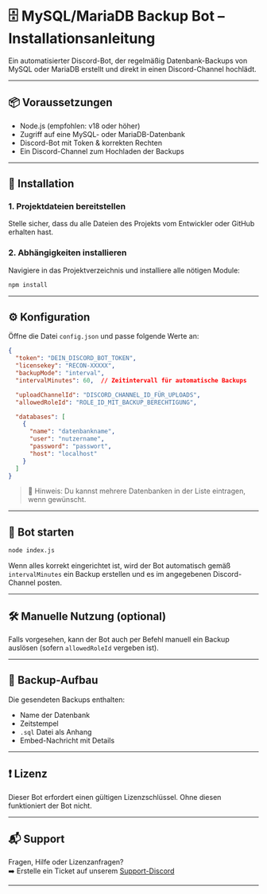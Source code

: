 # 🗄️ MySQL/MariaDB Backup Bot – Installationsanleitung

Ein automatisierter Discord-Bot, der regelmäßig Datenbank-Backups von MySQL oder MariaDB erstellt und direkt in einen Discord-Channel hochlädt.

---

## 📦 Voraussetzungen

- Node.js (empfohlen: v18 oder höher)
- Zugriff auf eine MySQL- oder MariaDB-Datenbank
- Discord-Bot mit Token & korrekten Rechten
- Ein Discord-Channel zum Hochladen der Backups

---

## 🔧 Installation

### 1. Projektdateien bereitstellen

Stelle sicher, dass du alle Dateien des Projekts vom Entwickler oder GitHub erhalten hast.

### 2. Abhängigkeiten installieren

Navigiere in das Projektverzeichnis und installiere alle nötigen Module:

```bash
npm install
```

---

## ⚙️ Konfiguration

Öffne die Datei `config.json` und passe folgende Werte an:

```json
{
  "token": "DEIN_DISCORD_BOT_TOKEN",
  "licensekey": "RECON-XXXXX",
  "backupMode": "interval", 
  "intervalMinutes": 60,  // Zeitintervall für automatische Backups

  "uploadChannelId": "DISCORD_CHANNEL_ID_FÜR_UPLOADS",
  "allowedRoleId": "ROLE_ID_MIT_BACKUP_BERECHTIGUNG",

  "databases": [
    {
      "name": "datenbankname",
      "user": "nutzername",
      "password": "passwort",
      "host": "localhost"
    }
  ]
}
```

> 📌 Hinweis: Du kannst mehrere Datenbanken in der Liste eintragen, wenn gewünscht.

---

## 🚀 Bot starten

```bash
node index.js
```

Wenn alles korrekt eingerichtet ist, wird der Bot automatisch gemäß `intervalMinutes` ein Backup erstellen und es im angegebenen Discord-Channel posten.

---

## 🛠 Manuelle Nutzung (optional)

Falls vorgesehen, kann der Bot auch per Befehl manuell ein Backup auslösen (sofern `allowedRoleId` vergeben ist).

---

## 📂 Backup-Aufbau

Die gesendeten Backups enthalten:

- Name der Datenbank
- Zeitstempel
- `.sql` Datei als Anhang
- Embed-Nachricht mit Details

---

## ❗ Lizenz

Dieser Bot erfordert einen gültigen Lizenzschlüssel. Ohne diesen funktioniert der Bot nicht.

---

## 📬 Support

Fragen, Hilfe oder Lizenzanfragen?  
➡️ Erstelle ein Ticket auf unserem [Support-Discord](https://discord.gg/reconservice)

---

